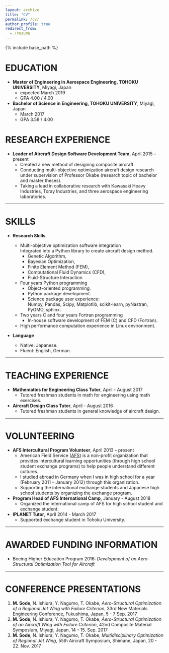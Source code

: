```yaml
---
layout: archive
title: "CV"
permalink: /cv/
author_profile: true
redirect_from:
  - /resume
---
```


{% include base_path %}

EDUCATION
======

* **Master of Engineering in Aerospace Engineering, TOHOKU UNIVERSITY**, Miyagi, Japan
  * expected March 2019
  * GPA 4.00 / 4.00
* **Bachelor of Science in Engineering, TOHOKU UNIVERSITY**, Miyagi, Japan
  * March 2017
  * GPA 3.58 / 4.00
  

RESEARCH EXPERIENCE
======

* **Leader of Aircraft Design Software Development Team**, April 2015 – present
  * Created a new method of designing composite aircraft.
  * Conducting multi-objective optimization aircraft design research under supervision of Professor Okabe (research topic of bachelor and master theses).
  * Taking a lead in collaborative research with Kawasaki Heavy Industries, Toray Industries, and three aerospace engineering laboratories.

---

SKILLS
======

* **Research Skills**
  * Multi-objective optimization software integration  
      Integrated into a Python library to create aircraft design method.
    * Genetic Algorithm,
    * Bayesian Optimization,
    * Finite Element Method (FEM),
    * Computational Fluid Dynamics (CFD),
    * Fluid-Structure Interaction
  * Four years Python programming
    * Object-oriented programming.
    * Python package development.
    * Science package user experience:  
      Numpy, Pandas, Scipy,
      Matplotlib, scikit-learn, pyNastran, PyGMO, sphinx.
  * Two years C and four years Fortran programming
    * In-house software development of FEM (C) and CFD (Fortran).
  * High performance computation experience in Linux environment.

* **Language**
  * Native: Japanese.
  * Fluent: English, German.

---

TEACHING EXPERIENCE
======

* **Mathematics for Engineering Class Tutor**, April - August 2017
  * Tutored freshman students in math for engineering using math exercises.
* **Aircraft Design Class Tutor**, April - August 2016
  * Tutored freshman students in general knowledge of aircraft design.

---

VOLUNTEERING
======

* **AFS Intercultural Program Volunteer**, April 2013 – present
  * American Field Service ([AFS](https://www.afsusa.org/study-abroad/)) is a non-profit organization that provides intercultural learning opportunities (through high school student exchange programs) to help people understand different cultures.
  * I studied abroad in Germany when I was in high school for a year (February 2011 – January 2012) through this organization.
  * Supporting the international exchange students and Japanese high school students by organizing the exchange program.
* **Program Head of AFS International Camp**, January - August 2018
  * Organized the international camp of AFS for high school student and exchange student.
* **IPLANET Tutor**, April 2014 - March 2017
  * Supported exchange student in Tohoku University.

---

AWARDED FUNDING INFORMATION
======

* Boeing Higher Education Program 2016: *Development of an Aero-Structural Optimization Tool for Aircraft*

---

CONFERENCE PRESENTATIONS
======

1. **M. Sode**, N. Ishiura, Y. Nagumo, T. Okabe, *Aero-Structural Optimization of a Regional Jet Wing with Failure Criterion*, 33rd New Materials Engineering Conference, Fukushima, Japan, 5 - 7 Sep. 2017
2. **M. Sode**, N. Ishiura, Y. Nagumo, T. Okabe, *Aero-Structural Optimization of an Aircraft Wing with Failure Criterion*, 42nd Composite Material Symposium, Miyagi, Japan, 14 – 15. Sep. 2017
3. **M. Sode**, N. Ishiura, Y. Nagumo, T. Okabe, *Multidisciplinary Optimization of Regional Jet Wing*, 55th Aircraft Symposium, Shimane, Japan, 20 - 22. Nov. 2017
